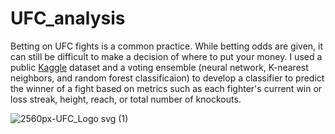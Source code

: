 # UFC_analysis

Betting on UFC fights is a common practice. While betting odds are given, it can still be difficult to make a decision of where to put your money. I used a public [Kaggle](https://www.kaggle.com/datasets/mdabbert/ultimate-ufc-dataset) dataset and a voting ensemble (neural network, K-nearest neighbors, and random forest classificaion) to develop a classifier to predict the winner of a fight based on metrics such as each fighter's current win or loss streak, height, reach, or total number of knockouts.

![2560px-UFC_Logo svg (1)](https://user-images.githubusercontent.com/96790192/227263980-e36d6b76-7f10-454d-bfaa-2c46d6c07b71.png)
